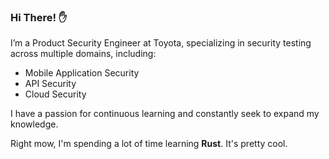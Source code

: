 ### Hi There! ✋

I’m a Product Security Engineer at Toyota, specializing in security testing across multiple domains, including:

- Mobile Application Security
- API Security
- Cloud Security

I have a passion for continuous learning and constantly seek to expand my knowledge.

Right mow, I'm spending a lot of time learning **Rust**. It's pretty cool.
